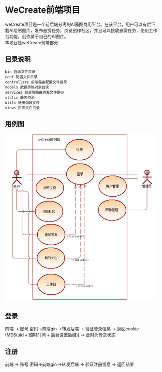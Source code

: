 # WeCreate前端项目
weCreate项目是一个前后端分离的AI画图商用平台。在该平台，用户可以有偿下载AI绘制图片，发布悬赏任务，浏览创作社区，并且可以接收悬赏任务，使用工作台功能，创作属于自己的AI图片。\
本项目是weCreate前端部分

## 目录说明
    bin 启动文件目录
    conf 配置文件目录
    controllers 前端路由配置文件目录
    models 数据传输对象目录
    services 前后端路由转发文件路径
    static 静态资源
    utils 通用函数文件
    views 页面文件目录


## 用例图

![Alt text](image.png)


## 登录
前端 -> 账号 密码->前端gin ->转发后端 -> 验证登录信息 -> 返回cookie (MD5(uid + 超时时间 + 后台设置后缀)) -> 此时为登录状态

## 注册
前端 -> 账号 密码->前端gin ->转发后端 -> 验证注册信息 -> 返回结果